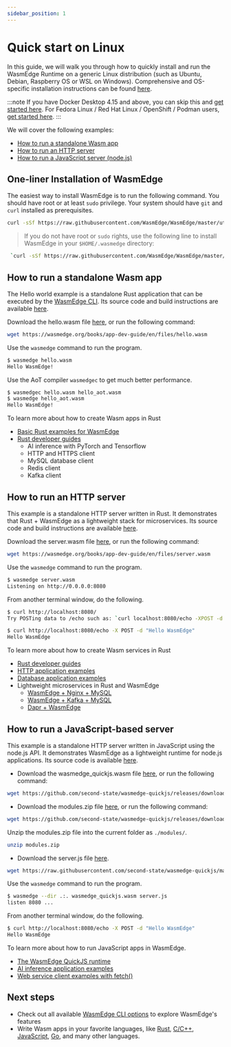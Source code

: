 ```yaml
---
sidebar_position: 1
---
```


# Quick start on Linux

In this guide, we will walk you through how to quickly install and run the WasmEdge Runtime on a generic Linux distribution (such as Ubuntu, Debian, Raspberry OS or WSL on Windows). Comprehensive and OS-specific installation instructions can be found [here](../build-and-run/install).

:::note 
If you have Docker Desktop 4.15 and above, you can skip this and [get started here](quick_start_docker). For Fedora Linux / Red Hat Linux / OpenShift / Podman users, [get started here](quick_start_redhat).
:::

We will cover the following examples:

* [How to run a standalone Wasm app](#run-a-standalone-wasm-app)
* [How to run an HTTP server](#run-an-http-server)
* [How to run a JavaScript server (node.js)](#run-a-javascript-based-server)


## One-liner Installation of WasmEdge

The easiest way to install WasmEdge is to run the following command. You should have root or at least `sudo` privilege. Your system should have `git` and `curl` installed as prerequisites.

```bash
curl -sSf https://raw.githubusercontent.com/WasmEdge/WasmEdge/master/utils/install.sh | sudo bash -s -- -p /usr/local
```

> If you do not have root or `sudo` rights, use the following line to install WasmEdge in your `$HOME/.wasmedge` directory:

```bash
 `curl -sSf https://raw.githubusercontent.com/WasmEdge/WasmEdge/master/utils/install.sh | bash`
```


## How to run a standalone Wasm app

The Hello world example is a standalone Rust application that can be executed by the [WasmEdge CLI](../build-and-run/cli). Its source code and build instructions are available [here](https://github.com/second-state/rust-examples/tree/main/hello).

Download the hello.wasm file [here](/files/hello.wasm), or run the following command:

```bash
wget https://wasmedge.org/books/app-dev-guide/en/files/hello.wasm
```

Use the `wasmedge` command to run the program.

```bash
$ wasmedge hello.wasm
Hello WasmEdge!
```

Use the AoT compiler `wasmedgec` to get much better performance.

```bash
$ wasmedgec hello.wasm hello_aot.wasm
$ wasmedge hello_aot.wasm
Hello WasmEdge!
```

To learn more about how to create Wasm apps in Rust

* [Basic Rust examples for WasmEdge](https://github.com/second-state/rust-examples)
* [Rust developer guides](../../category/develop-wasm-apps-in-rust)
  * AI inference with PyTorch and Tensorflow
  * HTTP and HTTPS client
  * MySQL database client
  * Redis client
  * Kafka client

## How to run an HTTP server

This example is a standalone HTTP server written in Rust. It demonstrates that Rust + WasmEdge as a lightweight stack for microservices. Its source code and build instructions are available [here](https://github.com/second-state/rust-examples/tree/main/server).

Download the server.wasm file [here](/files/server.wasm), or run the following command:

```bash
wget https://wasmedge.org/books/app-dev-guide/en/files/server.wasm
```

Use the `wasmedge` command to run the program.

```bash
$ wasmedge server.wasm
Listening on http://0.0.0.0:8080
```

From another terminal window, do the following.

```bash
$ curl http://localhost:8080/
Try POSTing data to /echo such as: `curl localhost:8080/echo -XPOST -d 'hello world'`

$ curl http://localhost:8080/echo -X POST -d "Hello WasmEdge"
Hello WasmEdge
```

To learn more about how to create Wasm services in Rust

* [Rust developer guides](../../category/develop-wasm-apps-in-rust)
* [HTTP application examples](https://github.com/WasmEdge/wasmedge_hyper_demo)
* [Database application examples](https://github.com/WasmEdge/wasmedge-db-examples)
* Lightweight microservices in Rust and WasmEdge
  * [WasmEdge + Nginx + MySQL](https://github.com/second-state/microservice-rust-mysql)
  * [WasmEdge + Kafka + MySQL](https://github.com/docker/awesome-compose/tree/master/wasmedge-kafka-mysql)
  * [Dapr + WasmEdge](https://github.com/second-state/dapr-wasm)


## How to run a JavaScript-based server

This example is a standalone HTTP server written in JavaScript using the node.js API. It demonstrates WasmEdge as a lightweight runtime for node.js applications.
Its source code is available [here](https://github.com/second-state/wasmedge-quickjs/tree/main/example_js/docker_wasm/server).

* Download the wasmedge_quickjs.wasm file [here](https://github.com/second-state/wasmedge-quickjs/releases/download/v0.5.0-alpha/wasmedge_quickjs.wasm), or run the following command:

```bash
wget https://github.com/second-state/wasmedge-quickjs/releases/download/v0.5.0-alpha/wasmedge_quickjs.wasm
```

* Download the modules.zip file [here](https://github.com/second-state/wasmedge-quickjs/releases/download/v0.5.0-alpha/modules.zip), or run the following command:

```bash
wget https://github.com/second-state/wasmedge-quickjs/releases/download/v0.5.0-alpha/modules.zip
```

Unzip the modules.zip file into the current folder as `./modules/`.

```bash
unzip modules.zip
```

* Download the server.js file [here](https://raw.githubusercontent.com/second-state/wasmedge-quickjs/main/example_js/docker_wasm/server/server.js).

```bash
wget https://raw.githubusercontent.com/second-state/wasmedge-quickjs/main/example_js/docker_wasm/server/server.js
```

Use the `wasmedge` command to run the program.

```bash
$ wasmedge --dir .:. wasmedge_quickjs.wasm server.js
listen 8080 ...
```

From another terminal window, do the following.

```bash
$ curl http://localhost:8080/echo -X POST -d "Hello WasmEdge"
Hello WasmEdge
```

To learn more about how to run JavaScript apps in WasmEdge.

* [The WasmEdge QuickJS runtime](https://github.com/second-state/wasmedge-quickjs)
* [AI inference application examples](https://github.com/second-state/wasmedge-quickjs/tree/main/example_js/tensorflow_lite_demo)
* [Web service client examples with fetch()](https://github.com/second-state/wasmedge-quickjs/blob/main/example_js/wasi_http_fetch.js)


## Next steps

* Check out all available [WasmEdge CLI options](../build-and-run/cli) to explore WasmEdge's features
* Write Wasm apps in your favorite languages, like [Rust](../../category/develop-wasm-apps-in-rust), [C/C++](../../category/develop-wasm-apps-in-cc), [JavaScript](../../category/develop-wasm-apps-in-javascript), [Go](../../category/develop-wasm-apps-in-go), and many other languages.
